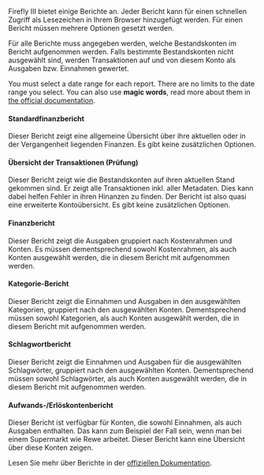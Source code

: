 Firefly III bietet einige Berichte an. Jeder Bericht kann für einen schnellen Zugriff als Lesezeichen in Ihrem Browser hinzugefügt werden. Für einen Bericht müssen mehrere Optionen gesetzt werden.

Für alle Berichte muss angegeben werden, welche Bestandskonten im Bericht aufgenommen werden. Falls bestimmte Bestandskonten nicht ausgewählt sind, werden Transaktionen auf und von diesem Konto als Ausgaben bzw. Einnahmen gewertet.

You must select a date range for each report. There are no limits to the date range you select. You can also use **magic words**, read more about them in [the official documentation](https://firefly-iii.readthedocs.io/en/latest/advanced/reports.html).

#### Standardfinanzbericht

Dieser Bericht zeigt eine allgemeine Übersicht über ihre aktuellen oder in der Vergangenheit liegenden Finanzen. Es gibt keine zusätzlichen Optionen.

#### Übersicht der Transaktionen (Prüfung)

Dieser Bericht zeigt wie die Bestandskonten auf ihren aktuellen Stand gekommen sind. Er zeigt alle Transaktionen inkl. aller Metadaten. Dies kann dabei helfen Fehler in ihren Hinanzen zu finden. Der Bericht ist also quasi eine erweiterte Kontoübersicht. Es gibt keine zusätzlichen Optionen.

#### Finanzbericht

Dieser Bericht zeigt die Ausgaben gruppiert nach Kostenrahmen und Konten. Es müssen dementsprechend sowohl Kostenrahmen, als auch Konten ausgewählt werden, die in diesem Bericht mit aufgenommen werden.

#### Kategorie-Bericht

Dieser Bericht zeigt die Einnahmen und Ausgaben in den ausgewählten Kategorien, gruppiert nach den ausgewählten Konten. Dementsprechend müssen sowohl Kategorien, als auch Konten ausgewählt werden, die in diesem Bericht mit aufgenommen werden.

#### Schlagwortbericht

Dieser Bericht zeigt die Einnahmen und Ausgaben für die ausgewählten Schlagwörter, gruppiert nach den ausgewählten Konten. Dementsprechend müssen sowohl Schlagwörter, als auch Konten ausgewählt werden, die in diesem Bericht mit aufgenommen werden.

#### Aufwands-/Erlöskontenbericht

Dieser Bericht ist verfügbar für Konten, die sowohl Einnahmen, als auch Ausgaben enthalten. Das kann zum Beispiel der Fall sein, wenn man bei einem Supermarkt wie Rewe arbeitet. Dieser Bericht kann eine Übersicht über diese Konten zeigen.

Lesen Sie mehr über Berichte in der [offiziellen Dokumentation](https://firefly-iii.readthedocs.io/en/latest/advanced/reports.html).